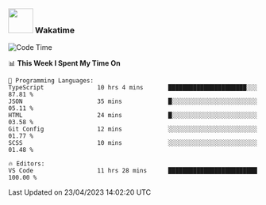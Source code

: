 ### <img src="https://media.giphy.com/media/VgCDAzcKvsR6OM0uWg/giphy.gif" width="50"> Wakatime

  <!--START_SECTION:waka-->
![Code Time](http://img.shields.io/badge/Code%20Time-1%2C380%20hrs%2050%20mins-blue)

📊 **This Week I Spent My Time On** 

```text
💬 Programming Languages: 
TypeScript               10 hrs 4 mins       ██████████████████████░░░   87.81 % 
JSON                     35 mins             █░░░░░░░░░░░░░░░░░░░░░░░░   05.11 % 
HTML                     24 mins             █░░░░░░░░░░░░░░░░░░░░░░░░   03.58 % 
Git Config               12 mins             ░░░░░░░░░░░░░░░░░░░░░░░░░   01.77 % 
SCSS                     10 mins             ░░░░░░░░░░░░░░░░░░░░░░░░░   01.48 % 

🔥 Editors: 
VS Code                  11 hrs 28 mins      █████████████████████████   100.00 % 
```


 Last Updated on 23/04/2023 14:02:20 UTC
<!--END_SECTION:waka-->
